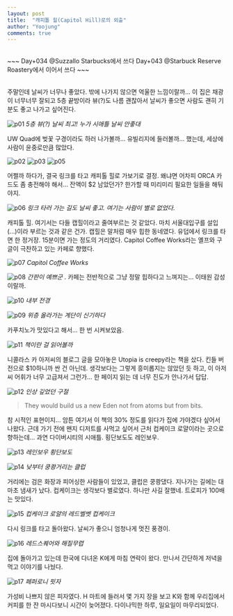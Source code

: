 ```yaml
---
layout: post
title:  "캐피톨 힐(Capitol Hill)로의 외출"
author: "Yoojung"
comments: true
---
```

<br>
~~~
Day+034 @Suzzallo Starbucks에서 쓰다
Day+043 @Starbuck Reserve Roastery에서 이어서 쓰다
~~~

<br>
<br>

주말인데 날씨가 너무나 좋았다. 밖에 나가지 않으면 억울한 느낌이랄까... 이 집은 채광이 너무너무 잘되고 5층 끝방이라 뷰(?)도 나름 괜찮아서 날씨가 좋으면 사람도 괜히 기분도 좋고 나가고 싶어진다. 

![p01]({{site.url}}/assets/2018-03-25-p01.JPG)
_5층 뷰(?) 날씨 최고! 누가 시애틀 날씨 안좋대_

UW Quad에 벚꽃 구경이라도 하러 나가볼까... 유빌리지에 들러볼까... 했는데, 세상에 사람이 윤중로만큼 많았다.
 
![p02]({{site.url}}/assets/2018-03-25-p02.JPG)
![p03]({{site.url}}/assets/2018-03-25-p03.JPG)
![p05]({{site.url}}/assets/2018-03-25-p05.JPG)

어쩔까 하다가, 결국 링크를 타고 캐피톨 힐로 가보기로 결정. 왜냐면 어차피 ORCA 카드도 좀 충전해야 해서... 잔액이 $2 남았던가? 한가할 때 미리미리 필요한 일들을 해둬야지.

![p06]({{site.url}}/assets/2018-03-25-p06.JPG)
_링크 타러 가는 길도 날씨 좋고. 여기는 사람이 별로 없었다._

캐피톨 힐. 여기서는 다들 캡힐이라고 줄여부르는 것 같았다. 마치 서울대입구를 설입(...)이라 부르는 것과 같은 건가. 캡힐은 말처럼 매우 힙한 동네였다. 유덥에서 링크를 타면 한 정거장. 15분이면 가는 정도의 거리였다. Capitol Coffee Works라는 옐프와 구글이 극찬하고 있는 카페로 향했다.

![p07]({{site.url}}/assets/2018-03-25-p07.JPG)
_Capitol Coffee Works_

![p08]({{site.url}}/assets/2018-03-25-p08.JPG)
_간판이 예쁘군_
.
카페는 전반적으로 그냥 정말 힙하다고 느껴지는... 이태원 감성이랄까.

![p10]({{site.url}}/assets/2018-03-25-p10.JPG)
_내부 전경_

![p09]({{site.url}}/assets/2018-03-25-p09.JPG)
_위층 올라가는 계단이 신기하다_

카푸치노가 맛있다고 해서... 한 번 시켜보았음.

![p11]({{site.url}}/assets/2018-03-25-p11.JPG)
_책이란 걸 읽어볼까_

니콜라스 카 아저씨의 블로그 글을 모아놓은 Utopia is creepy라는 책을 샀다. 킨들 버전으로 $10하니까 싼 건 아닌데. 생각보다는 그렇게 흥미롭지는 않았던 듯 하고, 이 아저씨 어휘가 너무 고급져서 그런가... 한 페이지 읽는 데 너무 진도가 안나가서 답답.

![p12]({{site.url}}/assets/2018-03-25-p12.JPG)
_인상 깊었던 구절_

> They would build us a new Eden not from atoms but from bits.  

참 시적인 표현이지... 암튼 여기서 이 책의 30% 정도를 읽다가 집에 가야겠다 싶어서 나왔다. 근데 가기 전에 왠지 디저트를 사먹고 싶어서 근처 컵케이크 로얄이라는 곳으로 향하는데... 과연 다이버시티의 시애틀. 횡단보도도 레인보우.

![p13]({{site.url}}/assets/2018-03-25-p13.JPG)
_레인보우 횡단보도_

![p14]({{site.url}}/assets/2018-03-25-p14.JPG)
_낮부터 쿵쾅거리는 클럽_

거리에는 검은 화장과 피어싱한 사람들이 있었고, 클럽은 쿵쾅댔다. 지나가는 길에는 대마초 냄새가 났다. 컵케이크는 생각보다 별로였다. 하나만 사길 잘했네. 트로피가 100배는 맛있다.

![p15]({{site.url}}/assets/2018-03-25-p15.JPG)
_컵케이크 로얄의 레드벨벳 컵케이크_

다시 링크를 타고 돌아왔다. 날씨가 좋으니 엄청나게 멋진 풍경이.

![p16]({{site.url}}/assets/2018-03-25-p16.JPG)
_레드스퀘어와 해질무렵_

집에 돌아가고 있는데 한국에 다녀온 K에게 마침 연락이 왔다. 만나서 간단하게 저녁을 먹고 이야기를 나눴다. 

![p17]({{site.url}}/assets/2018-03-25-p17.JPG)
_페퍼로니 핏자_

가성비 나쁘지 않은 피자였다. H 마트에 들러서 몇 가지 장을 보고 K와 함께 우리집에서 커피를 한 잔 마시다보니 시간이 늦어졌다. 다이나믹한 하루, 일요일이 마무리되었다. 
